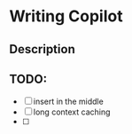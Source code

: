 # Writing Copilot

## Description



## TODO:
- [ ] insert in the middle
- [ ] long context caching
- [ ] 


